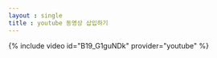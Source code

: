 ```yaml
---
layout : single
title : youtube 동영상 삽입하기
---
```


{% include video id="B19_G1guNDk" provider="youtube" %}
